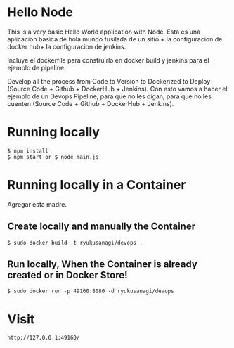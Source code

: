# Hello Node
This is a very basic Hello World application  with Node.
Esta es una aplicacion basica de hola mundo fusilada de un sitio + la configuracion de docker hub+ la configuracion de jenkins.

Incluye el dockerfile para construirlo en docker build y jenkins para el ejemplo de pipeline.

Develop all the process from Code to Version to Dockerized to Deploy (Source Code + Github + DockerHub + Jenkins).
Con esto vamos a hacer el ejemplo de un Devops Pipeline, para que no les digan, para que no les cuenten (Source Code + Github + DockerHub + Jenkins).

# Running locally 
    $ npm install
    $ npm start or $ node main.js

# Running locally in a Container
Agregar esta madre.

## Create locally and manually the Container
    $ sudo docker build -t ryukusanagi/devops .

## Run locally, When the Container is already created or in Docker Store!
    $ sudo docker run -p 49160:8080 -d ryukusanagi/devops

# Visit
    http://127.0.0.1:49160/
